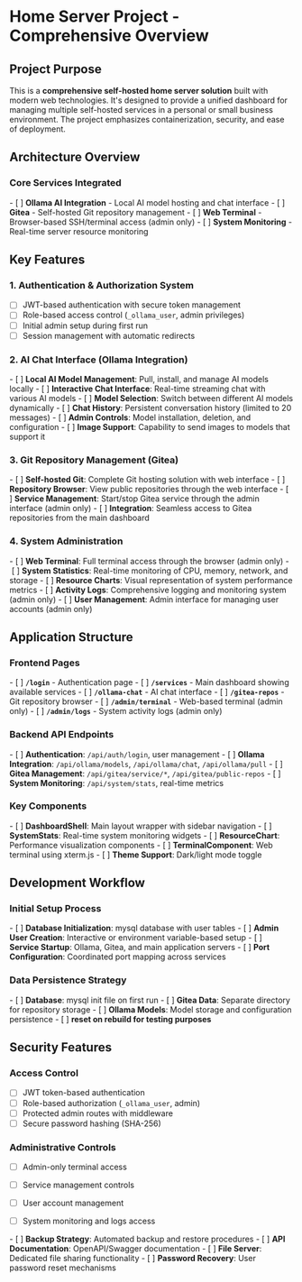 # Home Server Project - Comprehensive Overview

## Project Purpose
This is a **comprehensive self-hosted home server solution** built with modern web technologies. It's designed to provide a unified dashboard for managing multiple self-hosted services in a personal or small business environment. The project emphasizes containerization, security, and ease of deployment.

## Architecture Overview

### **Core Services Integrated**
- [ ] **Ollama AI Integration** - Local AI model hosting and chat interface
- [ ] **Gitea** - Self-hosted Git repository management
- [ ] **Web Terminal** - Browser-based SSH/terminal access (admin only)
- [ ] **System Monitoring** - Real-time server resource monitoring

## Key Features

### **1. Authentication & Authorization System**
- [ ] JWT-based authentication with secure token management
- [ ] Role-based access control (`_ollama_user`, admin privileges)
- [ ] Initial admin setup during first run
- [ ] Session management with automatic redirects

### **2. AI Chat Interface (Ollama Integration)**
- [ ] **Local AI Model Management**: Pull, install, and manage AI models locally
- [ ] **Interactive Chat Interface**: Real-time streaming chat with various AI models
- [ ] **Model Selection**: Switch between different AI models dynamically
- [ ] **Chat History**: Persistent conversation history (limited to 20 messages)
- [ ] **Admin Controls**: Model installation, deletion, and configuration
- [ ] **Image Support**: Capability to send images to models that support it

### **3. Git Repository Management (Gitea)**
- [ ] **Self-hosted Git**: Complete Git hosting solution with web interface
- [ ] **Repository Browser**: View public repositories through the web interface
- [ ] **Service Management**: Start/stop Gitea service through the admin interface (admin only)
- [ ] **Integration**: Seamless access to Gitea repositories from the main dashboard

### **4. System Administration**
- [ ] **Web Terminal**: Full terminal access through the browser (admin only)
- [ ] **System Statistics**: Real-time monitoring of CPU, memory, network, and storage
- [ ] **Resource Charts**: Visual representation of system performance metrics
- [ ] **Activity Logs**: Comprehensive logging and monitoring system (admin only)
- [ ] **User Management**: Admin interface for managing user accounts (admin only)

## Application Structure

### **Frontend Pages**
- [ ] **`/login`** - Authentication page
- [ ] **`/services`** - Main dashboard showing available services
- [ ] **`/ollama-chat`** - AI chat interface
- [ ] **`/gitea-repos`** - Git repository browser
- [ ] **`/admin/terminal`** - Web-based terminal (admin only)
- [ ] **`/admin/logs`** - System activity logs (admin only)

### **Backend API Endpoints**
- [ ] **Authentication**: `/api/auth/login`, user management
- [ ] **Ollama Integration**: `/api/ollama/models`, `/api/ollama/chat`, `/api/ollama/pull`
- [ ] **Gitea Management**: `/api/gitea/service/*`, `/api/gitea/public-repos`
- [ ] **System Monitoring**: `/api/system/stats`, real-time metrics

### **Key Components**
- [ ] **DashboardShell**: Main layout wrapper with sidebar navigation
- [ ] **SystemStats**: Real-time system monitoring widgets
- [ ] **ResourceChart**: Performance visualization components
- [ ] **TerminalComponent**: Web terminal using xterm.js
- [ ] **Theme Support**: Dark/light mode toggle

## Development Workflow

### **Initial Setup Process**
- [ ] **Database Initialization**: mysql database with user tables
- [ ] **Admin User Creation**: Interactive or environment variable-based setup
- [ ] **Service Startup**: Ollama, Gitea, and main application servers
- [ ] **Port Configuration**: Coordinated port mapping across services

### **Data Persistence Strategy**
- [ ] **Database**: mysql init file on first run
- [ ] **Gitea Data**: Separate directory for repository storage
- [ ] **Ollama Models**: Model storage and configuration persistence
- [ ] **reset on rebuild for testing purposes** 

## Security Features

### **Access Control**
- [ ] JWT token-based authentication
- [ ] Role-based authorization (`_ollama_user`, admin)
- [ ] Protected admin routes with middleware
- [ ] Secure password hashing (SHA-256)

### **Administrative Controls**
- [ ] Admin-only terminal access
- [ ] Service management controls
- [ ] User account management
- [ ] System monitoring and logs access


- [ ] **Backup Strategy**: Automated backup and restore procedures
- [ ] **API Documentation**: OpenAPI/Swagger documentation
- [ ] **File Server**: Dedicated file sharing functionality
- [ ] **Password Recovery**: User password reset mechanisms


